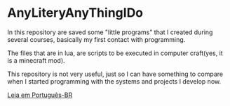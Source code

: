 # AnyLiteryAnyThingIDo

In this repository are saved some "little programs" that I created during several courses, basically my first contact with programming.

The files that are in lua, are scripts to be executed in computer craft(yes, it is a minecraft mod).

This repository is not very useful, just so I can have something to compare when I started programming with the systems and projects I develop now.

[Leia em Português-BR](https://github.com/DouSam/AnyLiteryAnyThingIDo/blob/master/README.us.md)
